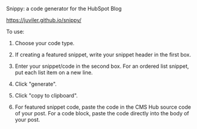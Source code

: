 Snippy: a code generator for the HubSpot Blog

https://juviler.github.io/snippy/

To use:

1. Choose your code type.

2. If creating a featured snippet, write your snippet header in the first box.

3. Enter your snippet/code in the second box. For an ordered list snippet, put each list item on a new line.

4. Click "generate".

5. Click "copy to clipboard".

6. For featured snippet code, paste the code in the CMS Hub source code of your post. For a code block, paste the code directly into the body of your post.
